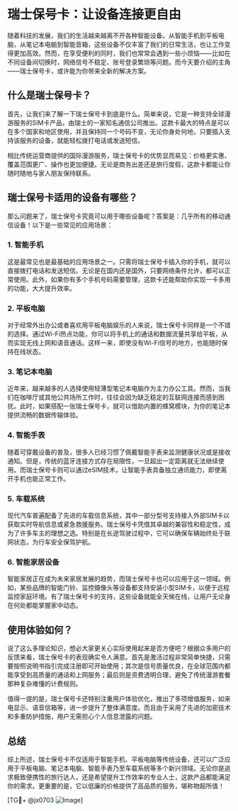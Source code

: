 # 瑞士保号卡：让设备连接更自由

随着科技的发展，我们的生活越来越离不开各种智能设备。从智能手机到平板电脑，从笔记本电脑到智能音箱，这些设备不仅丰富了我们的日常生活，也让工作变得更加高效。然而，在享受便利的同时，我们也常常会遇到一些小烦恼——比如在不同设备间切换时，网络信号不稳定、账号登录繁琐等问题。而今天要介绍的主角——瑞士保号卡，或许能为你带来全新的解决方案。

## 什么是瑞士保号卡？

首先，让我们来了解一下瑞士保号卡到底是什么。简单来说，它是一种支持全球漫游服务的SIM卡产品，由瑞士的一家知名通信公司推出。这款卡最大的特点是可以在多个国家和地区使用，并且保持同一个号码不变，无论你身处何地，只要插入支持该服务的设备，就能轻松拨打电话或发送短信。

相比传统运营商提供的国际漫游服务，瑞士保号卡的优势显而易见：价格更实惠、覆盖范围更广、操作也更加便捷。无论是商务出差还是旅行度假，这款卡都能让你随时随地与家人朋友保持联系。

## 瑞士保号卡适用的设备有哪些？

那么问题来了，瑞士保号卡究竟可以用于哪些设备呢？答案是：几乎所有的移动通信设备！以下是一些常见的应用场景：

### 1. **智能手机**
这是最常见也是最基础的应用场景之一。只需将瑞士保号卡插入你的手机，就可以直接拨打电话和发送短信。无论是在国内还是国外，只要网络条件允许，都可以正常使用。此外，如果你有多个手机号码需要管理，这款卡还能帮助你实现一卡多用的功能，大大提升效率。

### 2. **平板电脑**
对于经常外出办公或者喜欢用平板电脑娱乐的人来说，瑞士保号卡同样是一个不错的选择。通过Wi-Fi热点功能，你可以将手机上的通话和数据流量共享给平板，从而实现无线上网和语音通话。这样一来，即使没有Wi-Fi信号的地方，也能随时保持在线状态。

### 3. **笔记本电脑**
近年来，越来越多的人选择使用轻薄型笔记本电脑作为主力办公工具。然而，当我们在咖啡厅或其他公共场所工作时，往往会因为缺乏稳定的互联网连接而感到困扰。此时，如果搭配一张瑞士保号卡，就可以借助内置的蜂窝模块，为你的笔记本提供流畅的数据传输体验。

### 4. **智能手表**
随着可穿戴设备的普及，很多人已经习惯了佩戴智能手表来监测健康状况或是接收通知。但是，传统的蓝牙连接方式存在局限性，一旦超出一定距离就无法继续使用。而瑞士保号卡则可以通过eSIM技术，让智能手表具备独立通讯能力，即使离开手机也能正常工作。

### 5. **车载系统**
现代汽车普遍配备了先进的车载信息系统，其中一部分型号支持接入外部SIM卡以获取实时导航信息或紧急救援服务。瑞士保号卡凭借其卓越的兼容性和稳定性，成为了许多车主的理想之选。特别是在长途驾驶过程中，它可以确保车辆始终处于联网状态，为行车安全保驾护航。

### 6. **智能家居设备**
智能家居正在成为未来家居发展的趋势，而瑞士保号卡也可以应用于这一领域。例如，某些品牌的智能门铃、监控摄像头等设备都支持安装小型SIM卡，以便于远程监控家庭环境。有了瑞士保号卡的支持，这些设备就能全天候在线，让用户无论身在何处都能掌握家中动态。

## 使用体验如何？

说了这么多理论知识，想必大家更关心实际使用起来是否方便吧？根据众多用户的反馈来看，瑞士保号卡的表现确实令人满意。首先是激活过程非常简单快捷，只需要按照说明书指引完成注册即可开始使用；其次是信号质量优良，在全球范围内都能享受到高质量的通话和上网服务；最后则是资费透明合理，避免了传统漫游套餐那种复杂难懂的计费规则。

值得一提的是，瑞士保号卡还特别注重用户体验优化，推出了多项增值服务，如来电显示、语音信箱等，进一步提升了整体满意度。而且由于采用了先进的加密技术和多重防护措施，用户无需担心个人信息泄露的问题。

## 总结

综上所述，瑞士保号卡不仅适用于智能手机、平板电脑等传统设备，还可以广泛应用于平板电脑、笔记本电脑、智能手表乃至车载系统等多个新兴领域。无论你是追求极致便携性的旅行达人，还是希望提升工作效率的专业人士，这款产品都能满足你的需求。更重要的是，它以低廉的价格提供了高品质的服务，堪称物超所值！

[TG💪+ @jx0703 ![Image](https://github.com/user-attachments/assets/dbca1d08-cadb-493c-b0ec-ad6f7a83f270)]